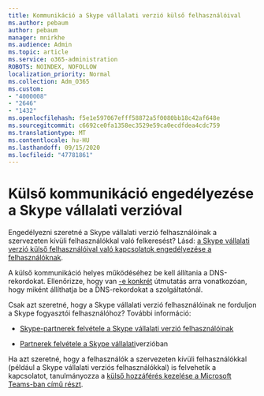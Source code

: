 ```yaml
---
title: Kommunikáció a Skype vállalati verzió külső felhasználóival
ms.author: pebaum
author: pebaum
manager: mnirkhe
ms.audience: Admin
ms.topic: article
ms.service: o365-administration
ROBOTS: NOINDEX, NOFOLLOW
localization_priority: Normal
ms.collection: Adm_O365
ms.custom:
- "4000008"
- "2646"
- "1432"
ms.openlocfilehash: f5e1e597067efff58872a5f0080bb18c42af648e
ms.sourcegitcommit: c6692ce0fa1358ec3529e59ca0ecdfdea4cdc759
ms.translationtype: MT
ms.contentlocale: hu-HU
ms.lasthandoff: 09/15/2020
ms.locfileid: "47781861"
---
```

# <a name="allow-external-communications-with-skype-for-business"></a>Külső kommunikáció engedélyezése a Skype vállalati verzióval 

Engedélyezni szeretné a Skype vállalati verzió felhasználóinak a szervezeten kívüli felhasználókkal való felkeresést? Lásd: [a Skype vállalati verzió külső felhasználóival való kapcsolatok engedélyezése a felhasználóknak](https://docs.microsoft.com/skypeforbusiness/set-up-skype-for-business-online/allow-users-to-contact-external-skype-for-business-users).

A külső kommunikáció helyes működéséhez be kell állítania a DNS-rekordokat. Ellenőrizze, hogy van [-e konkrét](https://docs.microsoft.com/microsoft-365/admin/get-help-with-domains/set-up-your-domain-host-specific-instructions) útmutatás arra vonatkozóan, hogy miként állíthatja be a DNS-rekordokat a szolgáltatónál. 

Csak azt szeretné, hogy a Skype vállalati verzió felhasználóinak ne forduljon a Skype fogyasztói felhasználóhoz? További információ:

- [Skype-partnerek felvétele a Skype vállalati verzió felhasználóinak](https://docs.microsoft.com/skypeforbusiness/set-up-skype-for-business-online/let-skype-for-business-users-add-skype-contacts) 

- [Partnerek felvétele a Skype vállalati](https://support.office.com/article/add-a-contact-in-skype-for-business-89338023-2adf-4f5c-90b6-f8b6f72fadd1)verzióban


Ha azt szeretné, hogy a felhasználók a szervezeten kívüli felhasználókkal (például a Skype vállalati verziós felhasználókkal) is felvehetik a kapcsolatot, tanulmányozza a [külső hozzáférés kezelése a Microsoft Teams-ban című részt](https://docs.microsoft.com/microsoftteams/let-your-teams-users-communicate-with-other-people). 